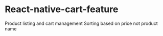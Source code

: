 # React-native-cart-feature
Product listing and cart management
Sorting based on price not product name
